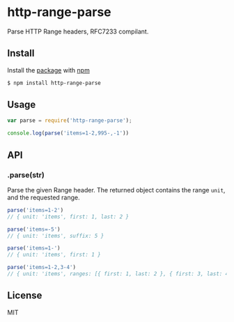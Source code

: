 # http-range-parse

Parse HTTP Range headers, RFC7233 compilant.

## Install

Install the [package](http://npmjs.org/packages/http-range-parse) with [npm](http://npmjs.org)

```sh
$ npm install http-range-parse
```

## Usage

```js
var parse = require('http-range-parse');

console.log(parse('items=1-2,995-,-1'))
```

## API

### .parse(str)

Parse the given Range header. The returned object contains the range `unit`,
and the requested range.

```js
parse('items=1-2')
// { unit: 'items', first: 1, last: 2 }

parse('items=-5')
// { unit: 'items', suffix: 5 }

parse('items=1-')
// { unit: 'items', first: 1 }

parse('items=1-2,3-4')
// { unit: 'items', ranges: [{ first: 1, last: 2 }, { first: 3, last: 4 }] }
```

## License

MIT
